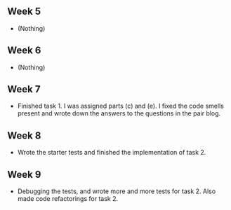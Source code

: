 ## Week 5

- (Nothing)

## Week 6

- (Nothing)

## Week 7

- Finished task 1. I was assigned parts (c) and (e). I fixed the code smells present and wrote down the answers to the questions in the pair blog.

## Week 8

- Wrote the starter tests and finished the implementation of task 2.

## Week 9

- Debugging the tests, and wrote more and more tests for task 2. Also made code refactorings for task 2. 
